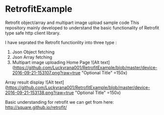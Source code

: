 # RetrofitExample
Retrofit object/array and multipart image upload sample code 
This repository mainly developed to understand the basic functionality of Retrofit type safe http client library.

I have seprated the Retrofit functionlity into three type :

1. Json Object fetching
2. Json Array fetching
3. Multipart image uploading
Home Page
![Alt text](https://github.com/Luckyrana001/RetrofitExample/blob/master/device-2016-09-21-153107.png?raw=true "Optional Title" =150x)



Array result display
![Alt text](https://github.com/Luckyrana001/RetrofitExample/blob/master/device-2016-09-21-153138.png?raw=true "Optional Title" =150x)



Basic understanding for retrofit we can get from here:
http://square.github.io/retrofit/
